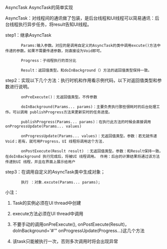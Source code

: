 AsyncTask
AsyncTask的简单实现

AsyncTask：对线程间的通讯做了包装，是后台线程和UI线程可以简易通讯：后台线程执行异步任务，将result告知UI线程。

step1：继承AsyncTask 

           Params:输入参数。对应的是调用自定义的AsyncTask的类中调用excute()方法中传递的参数。如果不需要传递参数，则直接设为Void即可。 
          
           Progress：子线程执行的百分比 
         
           Result：返回值类型。和doInBackground（）方法的返回值类型保持一致。

step2：实现以下几个方法：执行时机和作用看示例代码，以下对返回值类型和参数进行说明。
          
           onPreExecute()：无返回值类型。不传参数 
           
           doInBackground(Params... params)：主要负责执行那些很耗时的后台处理工作。可以调用 publishProgress方法来更新实时的任务进度。 
           
           publishProgress(Params... params)：在执行此方法的时候会直接调用onProgressUpdate(Params... values) 
          
           onProgressUpdate(Params... values)：无返回值类型。参数：若无就传递Void；若有，就可用Progress，UI 线程将调用这个方法. 
          
           onPostExecute(Result result) ：无返回值类型。参数：和Result保持一致。在doInBackground 执行完成后，将被UI 线程调用。 作用：后台的计算结果将通过该方法传递到UI 线程，并且在界面上展示给用户

step3：在调用自定义的AsyncTask类中生成对象； 
          
           执行 ：对象.excute(Params... params);

小注：

1) Task的实例必须在UI thread中创建

2) execute方法必须在UI thread中调用 

3) 不要手动的调用onPreExecute(), onPostExecute(Result)，doInBackground=\'#\'" onProgressUpdate(Progress...)这几个方法 

4) 该task只能被执行一次，否则多次调用时将会出现异常

